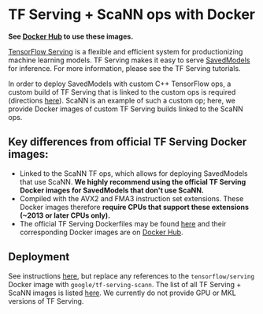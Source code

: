 # TF Serving + ScaNN ops with Docker

**See [Docker Hub](https://hub.docker.com/r/google/tf-serving-scann) to use
these images.**

[TensorFlow Serving](https://github.com/tensorflow/serving) is a flexible and
efficient system for productionizing machine learning models. TF Serving makes
it easy to serve [SavedModels](https://www.tensorflow.org/guide/saved_model) for
inference. For more information, please see the TF Serving tutorials.

In order to deploy SavedModels with custom C++ TensorFlow ops, a custom build of
TF Serving that is linked to the custom ops is required (directions
[here](https://www.tensorflow.org/tfx/serving/custom_op)). ScaNN is an example
of such a custom op; here, we provide Docker images of custom TF Serving builds
linked to the ScaNN ops.

## Key differences from official TF Serving Docker images:

*   Linked to the ScaNN TF ops, which allows for deploying SavedModels that use
    ScaNN. **We highly recommend using the official TF Serving Docker images for
    SavedModels that don't use ScaNN.**
*   Compiled with the AVX2 and FMA3 instruction set extensions. These Docker
    images therefore **require CPUs that support these extensions (~2013 or
    later CPUs only).**
*   The official TF Serving Dockerfiles may be found
    [here](https://github.com/tensorflow/serving/tree/master/tensorflow_serving/tools/docker)
    and their corresponding Docker images are on
    [Docker Hub](https://hub.docker.com/r/tensorflow/serving).

## Deployment

See instructions [here](https://www.tensorflow.org/tfx/serving/docker), but
replace any references to the `tensorflow/serving` Docker image with
`google/tf-serving-scann`. The list of all TF Serving + ScaNN images is listed
[here](https://hub.docker.com/r/google/tf-serving-scann). We currently do not
provide GPU or MKL versions of TF Serving.
